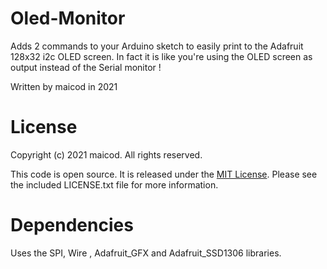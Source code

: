 # Oled-Monitor

Adds 2 commands to your Arduino sketch to easily print to the Adafruit 128x32 i2c OLED screen. In fact it is like you're using the OLED screen as output instead of the Serial monitor !

Written by maicod in 2021

# License

Copyright (c) 2021 maicod. All rights reserved.

This code is open source. It is released under the [MIT License](LICENSE.txt). 
Please see the included LICENSE.txt file for more information.

# Dependencies

Uses the SPI, Wire , Adafruit_GFX and Adafruit_SSD1306 libraries. 
